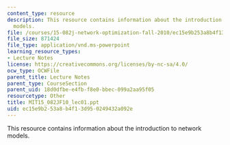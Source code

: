```yaml
---
content_type: resource
description: This resource contains information about the introduction to network
  models.
file: /courses/15-082j-network-optimization-fall-2010/ec15e9b253a8b4f13d950249432a092e_MIT15_082JF10_lec01.ppt
file_size: 871424
file_type: application/vnd.ms-powerpoint
learning_resource_types:
- Lecture Notes
license: https://creativecommons.org/licenses/by-nc-sa/4.0/
ocw_type: OCWFile
parent_title: Lecture Notes
parent_type: CourseSection
parent_uid: 18d0dfbe-e4fb-f8e0-bbec-099a2aa95f05
resourcetype: Other
title: MIT15_082JF10_lec01.ppt
uid: ec15e9b2-53a8-b4f1-3d95-0249432a092e
---
```

This resource contains information about the introduction to network models.